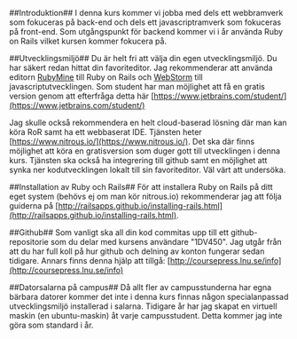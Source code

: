 ##Introduktion##
I denna kurs kommer vi jobba med dels ett webbramverk som fokuceras på back-end och dels ett javascriptramverk som fokuceras på front-end. 
Som utgångspunkt för backend kommer vi i år använda Ruby on Rails vilket kursen kommer fokucera på. 


##Utvecklingsmiljö##
Du är helt fri att välja din egen utvecklingsmiljö. Du har säkert redan hittat din favoriteditor. Jag rekommenderar att använda editorn [RubyMine](https://www.jetbrains.com/ruby/) till Ruby on Rails och [WebStorm](https://www.jetbrains.com/webstorm/) till javascriptutvecklingen. Som student har man möjlighet att få en gratis version genom att efterfråga detta här [https://www.jetbrains.com/student/](https://www.jetbrains.com/student/)


Jag skulle också rekommendera en helt cloud-baserad lösning där man kan köra RoR samt ha ett webbaserat IDE. Tjänsten heter [https://www.nitrous.io/](https://www.nitrous.io/). Det ska där finns möjlighet att köra en gratisversion som duger gott till utvecklingen i denna kurs. Tjänsten ska också ha integrering till github samt en möjlighet att synka ner kodutvecklingen lokalt till sin favoriteditor. Väl värt att undersöka.

##Installation av Ruby och Rails##
För att installera Ruby on Rails på ditt eget system (behövs ej om man kör nitrous.io) rekommenderar jag att följa guiderna på [http://railsapps.github.io/installing-rails.html](http://railsapps.github.io/installing-rails.html).


##Github##
Som vanligt ska all din kod commitas upp till ett github-repositorie som du delar med kursens användare "1DV450". Jag utgår från att du har full koll på hur github och delning av konton fungerar sedan tidigare. Annars finns denna hjälp att tillgå: [http://coursepress.lnu.se/info](http://coursepress.lnu.se/info)

##Datorsalarna på campus##
Då allt fler av campusstunderna har egna bärbara datorer kommer det inte i denna kurs finnas någon specialanpassad utvecklingsmiljö installerad i salarna. Tidigare år har jag skapat en virtuell maskin (en ubuntu-maskin) åt varje campusstudent. Detta kommer jag inte göra som standard i år. 


